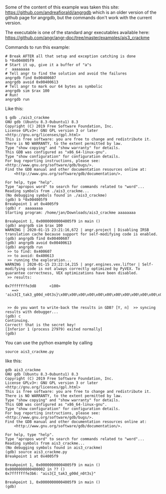Some of the content of this example was taken this site:
https://github.com/andreafioraldi/angrgdb
which is an older version of the github page for angrgdb, but the commands don't work with the current version.

The executable is one of the standard angr executables available here:
https://github.com/angr/angr-doc/tree/master/examples/ais3_crackme

Commands to run this example:
```
# Break AFTER all that setup and exception catching is done
b *0x004005f9
# Start it up, give it a buffer of "a"s
r  aaaaaaaa
# Tell angr to find the solution and avoid the failures
angrgdb find 0x00400607
angrgdb avoid 0x00400613
# Tell angr to mark our 64 bytes as symbolic
angrgdb sim $rax 100
# Run!
angrgdb run
```
Like this:
```
$ gdb ./ais3_crackme 
GNU gdb (Ubuntu 8.3-0ubuntu1) 8.3
Copyright (C) 2019 Free Software Foundation, Inc.
License GPLv3+: GNU GPL version 3 or later <http://gnu.org/licenses/gpl.html>
This is free software: you are free to change and redistribute it.
There is NO WARRANTY, to the extent permitted by law.
Type "show copying" and "show warranty" for details.
This GDB was configured as "x86_64-linux-gnu".
Type "show configuration" for configuration details.
For bug reporting instructions, please see:
<http://www.gnu.org/software/gdb/bugs/>.
Find the GDB manual and other documentation resources online at:
    <http://www.gnu.org/software/gdb/documentation/>.

For help, type "help".
Type "apropos word" to search for commands related to "word"...
Reading symbols from ./ais3_crackme...
(No debugging symbols found in ./ais3_crackme)
(gdb) b *0x004005f9
Breakpoint 1 at 0x4005f9
(gdb) r  aaaaaaaa
Starting program: /home/jan/Downloads/ais3_crackme aaaaaaaa

Breakpoint 1, 0x00000000004005f9 in main ()
(gdb) angrgdb sim $rax 100
WARNING | 2020-01-15 23:21:16,672 | angr.project | Disabling IRSB translation cache because support for self-modifying code is enabled.
(gdb) angrgdb find 0x00400607
(gdb) angrgdb avoid 0x00400613
(gdb) angrgdb run
 >> to find: 0x400607
 >> to avoid: 0x400613
 >> running the exploration...
WARNING | 2020-01-15 23:22:14,215 | angr.engines.vex.lifter | Self-modifying code is not always correctly optimized by PyVEX. To guarantee correctness, VEX optimizations have been disabled.
 >> results:

0x7fffffffe3d8      <100>
   ==> 'ais3{I_tak3_g00d_n0t3s}\x00\x00\x00\x00\x00\x00\x00\x00\x00\x00\x00\x00\x00\x00\x00\x00\x00\x00\x00\x00\x00\x00\x00\x00\x00\x00\x00\x00\x00\x00\x00\x00\x00\x00\x00\x00\x00\x00\x00\x00\x00\x00\x00\x00\x00\x00\x00\x00\x00\x00\x00\x00\x00\x00\x00\x00\x00\x00\x00\x00\x00\x00\x00\x00\x00\x00\x00\x00\x00\x00\x00\x00\x00\x00\x00\x00\x00'


 >> do you want to write-back the results in GDB? [Y, n]  >> syncing results with debugger...
(gdb) c
Continuing.
Correct! that is the secret key!
[Inferior 1 (process 27979) exited normally]
(gdb) 

```

You can use the python example by calling 

```source ais3_crackme.py```

like this:

```
gdb ais3_crackme 
GNU gdb (Ubuntu 8.3-0ubuntu1) 8.3
Copyright (C) 2019 Free Software Foundation, Inc.
License GPLv3+: GNU GPL version 3 or later <http://gnu.org/licenses/gpl.html>
This is free software: you are free to change and redistribute it.
There is NO WARRANTY, to the extent permitted by law.
Type "show copying" and "show warranty" for details.
This GDB was configured as "x86_64-linux-gnu".
Type "show configuration" for configuration details.
For bug reporting instructions, please see:
<http://www.gnu.org/software/gdb/bugs/>.
Find the GDB manual and other documentation resources online at:
    <http://www.gnu.org/software/gdb/documentation/>.

For help, type "help".
Type "apropos word" to search for commands related to "word"...
Reading symbols from ais3_crackme...
(No debugging symbols found in ais3_crackme)
(gdb) source ais3_crackme.py 
Breakpoint 1 at 0x4005f9

Breakpoint 1, 0x00000000004005f9 in main ()
0x0000000000400002 in ?? ()
0x7fffffffe3b6:	"ais3{I_tak3_g00d_n0t3s}"

Breakpoint 1, 0x00000000004005f9 in main ()
(gdb) 

```

